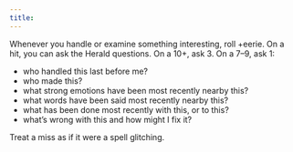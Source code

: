 ```yaml
---
title: 
---
```


Whenever you handle or examine something interesting, roll +eerie. On a hit, you can ask the Herald questions. On a 10+, ask 3. On a 7–9, ask 1:
- who handled this last before me?
- who made this?
- what strong emotions have been most recently nearby this?
- what words have been said most recently nearby this?
- what has been done most recently with this, or to this?
- what’s wrong with this and how might I fix it?

Treat a miss as if it were a spell glitching. 